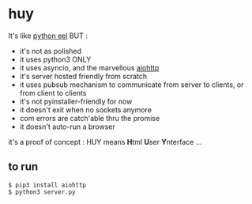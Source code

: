 # huy

It's like [python eel](https://github.com/ChrisKnott/Eel) BUT :

* it's not as polished
* it uses python3 ONLY
* it uses asyncio, and the marvellous [aiohttp](https://aiohttp.readthedocs.io/en/stable/)
* it's server hosted friendly from scratch
* it uses pubsub mechanism to communicate from server to clients, or from client to clients
* it's not pyinstaller-friendly for now
* it doesn't exit when no sockets anymore
* com errors are catch'able thru the promise
* it doesn't auto-run a browser

it's a proof of concept : HUY means **H**tml **U**ser **Y**nterface ...

## to run

    $ pip3 install aiohttp
    $ python3 server.py